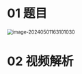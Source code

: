 # 01 题目

<img src="https://cvp.oss-cn-shanghai.aliyuncs.com/picgo/202405011631287.png" alt="image-20240501163101030" style="zoom: 80%;" />



# 02 视频解析

